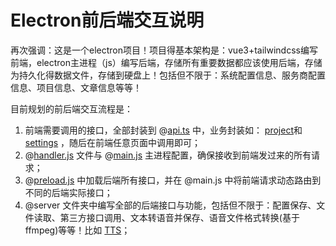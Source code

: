 # Electron前后端交互说明

再次强调：这是一个electron项目！项目得基本架构是：vue3+tailwindcss编写前端，electron主进程（js）编写后端，存储所有重要数据都应该使用后端，存储为持久化得数据文件，存储到硬盘上！包括但不限于：系统配置信息、服务商配置信息、项目信息、文章信息等等！

目前规划的前后端交互流程是：

1. 前端需要调用的接口，全部封装到 @[api.ts](./ui/src/utils/api.ts) 中，业务封装如： [project](./ui/src/stores/projects.ts)和[settings](./ui/src/stores/settings.ts) ，随后在前端任意页面中调用即可；
2. @[handler.js](./handler.js) 文件与 @[main.js](./main.js) 主进程配置，确保接收到前端发过来的所有请求；
3. @[preload.js](./preload.js) 中加载后端所有接口，并在  @main.js 中将前端请求动态路由到不同的后端实际接口；
4. @server 文件夹中编写全部的后端接口与功能，包括但不限于：配置保存、文件读取、第三方接口调用、文本转语音并保存、语音文件格式转换(基于ffmpeg)等等！比如 [TTS](./server/services/TTSService.js)；
